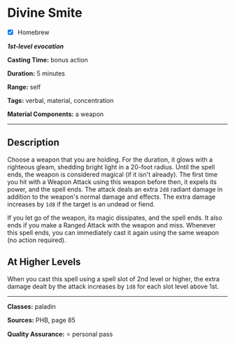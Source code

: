 # Divine Smite

- [x] Homebrew

***1st-level evocation***

**Casting Time:** bonus action

**Duration:** 5 minutes

**Range:** self

**Tags:** verbal, material, concentration

**Material Components:** a weapon

---

## Description
Choose a weapon that you are holding.
For the duration, it glows with a righteous gleam, shedding bright light in a 20-foot radius.
Until the spell ends, the weapon is considered magical (if it isn't already).
The first time you hit with a Weapon Attack using this weapon before then, it expels its power, and the spell ends.
The attack deals an extra `2d8` radiant damage in addition to the weapon's normal damage and effects.
The extra damage increases by `1d8` if the target is an undead or fiend.

If you let go of the weapon, its magic dissipates, and the spell ends.
It also ends if you make a Ranged Attack with the weapon and miss.
Whenever this spell ends, you can immediately cast it again using the same weapon (no action required).

## At Higher Levels
When you cast this spell using a spell slot of 2nd level or higher, the extra damage dealt by the attack increases by `1d8` for each slot level above 1st.

---

**Classes:** paladin

**Sources:** PHB, page 85

**Quality Assurance:** :star: personal pass
